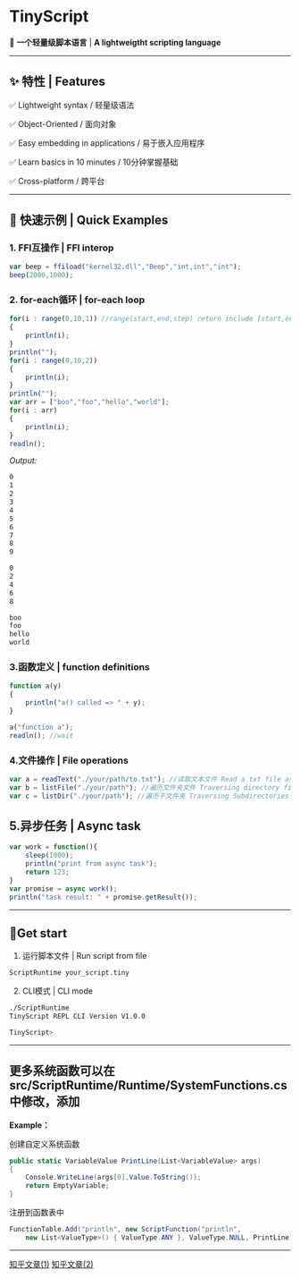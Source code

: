 # TinyScript

🚀 **一个轻量级脚本语言** | **A lightweigtht scripting language**  

---

## ✨ 特性 | Features  

✅ Lightweight syntax / 轻量级语法 

✅ ​​Object-Oriented / 面向对象

✅ Easy embedding in applications / 易于嵌入应用程序  

✅ Learn basics in 10 minutes / 10分钟掌握基础

✅ Cross-platform / 跨平台

---

## 📖 快速示例 | Quick Examples  

### 1. FFI互操作 | FFI interop
```javascript
var beep = ffiload("kernel32.dll","Beep","int,int","int");
beep(2000,1000);

```

### 2. for-each循环 | for-each loop
```javascript
for(i : range(0,10,1)) //range(start,end,step) return include [start,end)
{
    println(i);
}
println("");
for(i : range(0,10,2))
{
    println(i);
}
println("");
var arr = ["boo","foo","hello","world"];
for(i : arr)
{
    println(i);
}
readln();
```
*Output:*
```bash
0
1
2
3
4
5
6
7
8
9

0
2
4
6
8

boo
foo
hello
world
```

### 3.函数定义 | function definitions
```javascript
function a(y)
{
    println("a() called => " + y);
}

a("function a");
readln(); //wait
```

### 4.文件操作 | File operations
```javascript
var a = readText("./your/path/to.txt"); //读取文本文件 Read a txt file as string
var b = listFile("./your/path"); //遍历文件夹文件 Traversing directory files
var c = listDir("./your/path"); //遍历子文件夹 Traversing Subdirectories
```

## 5.异步任务 | Async task
```javascript
var work = function(){
    sleep(1000);
    println("print from async task");
    return 123;
}
var promise = async work();
println("task result: " + promise.getResult());
```

--- 
## 🚀Get start

 1. 运行脚本文件 | Run script from file
```bash
ScriptRuntime your_script.tiny
```

 2. CLI模式 | CLI mode

```bash
./ScriptRuntime
TinyScript REPL CLI Version V1.0.0

TinyScript>

```

---

## 更多系统函数可以在src/ScriptRuntime/Runtime/SystemFunctions.cs中修改，添加

**Example：**

创建自定义系统函数
```csharp
public static VariableValue PrintLine(List<VariableValue> args)
{
    Console.WriteLine(args[0].Value.ToString());
    return EmptyVariable;
}
```

注册到函数表中
```csharp
FunctionTable.Add("println", new ScriptFunction("println",
    new List<ValueType>() { ValueType.ANY }, ValueType.NULL, PrintLine));
```

---

[知乎文章(1)](https://zhuanlan.zhihu.com/p/1929188026011058240)
[知乎文章(2)](https://zhuanlan.zhihu.com/p/1929561902754828527)


